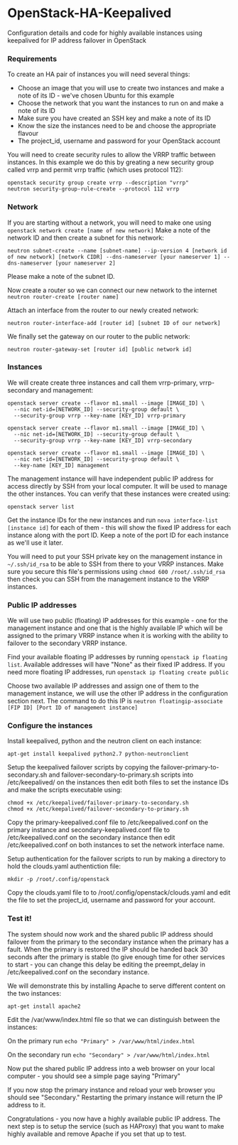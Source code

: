 # OpenStack-HA-Keepalived
Configuration details and code for highly available instances using keepalived for IP address failover in OpenStack

### Requirements
To create an HA pair of instances you will need several things:
* Choose an image that you will use to create two instances and make a note of its ID - we've chosen Ubuntu for this example
* Choose the network that you want the instances to run on and make a note of its ID
* Make sure you have created an SSH key and make a note of its ID
* Know the size the instances need to be and choose the appropriate flavour
* The project_id, username and password for your OpenStack account

You will need to create security rules to allow the VRRP traffic between instances.  In this example we do this by greating a new security group called vrrp and permit vrrp traffic (which uses protocol 112):
```
openstack security group create vrrp --description "vrrp"
neutron security-group-rule-create --protocol 112 vrrp
```
### Network
If you are starting without a network, you will need to make one using `openstack network create [name of new network]`
Make a note of the network ID and then create a subnet for this network:
```
neutron subnet-create --name [subnet-name] --ip-version 4 [network id of new network] [network CIDR] --dns-nameserver [your nameserver 1] --dns-nameserver [your nameserver 2]
```
Please make a note of the subnet ID.

Now create a router so we can connect our new network to the internet `neutron router-create [router name]`

Attach an interface from the router to our newly created network:
```
neutron router-interface-add [router id] [subnet ID of our network]
```
We finally set the gateway on our router to the public network:
```
neutron router-gateway-set [router id] [public network id]
```

### Instances
We will create create three instances and call them vrrp-primary, vrrp-secondary and management:
```
openstack server create --flavor m1.small --image [IMAGE_ID] \
  --nic net-id=[NETWORK_ID] --security-group default \
  --security-group vrrp --key-name [KEY_ID] vrrp-primary

openstack server create --flavor m1.small --image [IMAGE_ID] \
  --nic net-id=[NETWORK_ID] --security-group default \
  --security-group vrrp --key-name [KEY_ID] vrrp-secondary

openstack server create --flavor m1.small --image [IMAGE_ID] \
  --nic net-id=[NETWORK_ID] --security-group default \
  --key-name [KEY_ID] management
```
The management instance will have independent public IP address for access directly by SSH from your local computer.  It will be used to manage the other instances.  You can verify that these instances were created using:
```
openstack server list
```
Get the instance IDs for the new instances and run `nova interface-list [instance id]` for each of them - this will show the fixed IP address for each instance along with the port ID.  Keep a note of the port ID for each instance as we'll use it later.

You will need to put your SSH private key on the management instance in `~/.ssh/id_rsa` to be able to SSH from there to your VRRP instances. Make sure you secure this file's permissions using `chmod 600 /root/.ssh/id_rsa` then check you can SSH from the management instance to the VRRP instances.

### Public IP addresses
We will use two public (floating) IP addresses for this example - one for the management instance and one that is the highly available IP which will be assigned to the primary VRRP instance when it is working with the ability to failover to the secondary VRRP instance.

Find your available floating IP addresses by running `openstack ip floating list`.  Available addresses will have "None" as their fixed IP address.  If you need more floating IP addresses, run `openstack ip floating create public`

Choose two available IP addresses and assign one of them to the management instance, we will use the other IP address in the configuration section next.  The command to do this IP is `neutron floatingip-associate [FIP ID] [Port ID of management instance]`

### Configure the instances
Install keepalived, python and the neutron client on each instance:
```
apt-get install keepalived python2.7 python-neutronclient
```
Setup the keepalived failover scripts by copying the failover-primary-to-secondary.sh and failover-secondary-to-primary.sh scripts into /etc/keepalived/ on the instances then edit both files to set the instance IDs and make the scripts executable using:
```
chmod +x /etc/keepalived/failover-primary-to-secondary.sh
chmod +x /etc/keepalived/failover-secondary-to-primary.sh
```
Copy the primary-keepalived.conf file to /etc/keepalived.conf on the primary instance and secondary-keepalived.conf file to /etc/keepalived.conf on the secondary instance then edit /etc/keepalived.conf on both instances to set the network interface name.

Setup authentication for the failover scripts to run by making a directory to hold the clouds.yaml authentiction file:
```
mkdir -p /root/.config/openstack
```
Copy the clouds.yaml file to to /root/.config/openstack/clouds.yaml and edit the file to set the project_id, username and password for your account.

### Test it!
The system should now work and the shared public IP address should failover from the primary to the secondary instance when the primary has a fault.  When the primary is restored the IP should be handed back 30 seconds after the primary is stable (to give enough time for other services to start - you can change this delay be editing the preempt_delay in /etc/keepalived.conf on the secondary instance.

We will demonstrate this by installing Apache to serve different content on the two instances:

```
apt-get install apache2
```

Edit the /var/www/index.html file so that we can distinguish between the instances:

On the primary run `echo "Primary" > /var/www/html/index.html`

On the secondary run `echo "Secondary" > /var/www/html/index.html`

Now put the shared public IP address into a web browser on your local computer - you should see a simple page saying "Primary"

If you now stop the primary instance and reload your web browser you should see "Secondary." Restarting the primary instance will return the IP address to it.

Congratulations - you now have a highly available public IP address.  The next step is to setup the service (such as HAProxy) that you want to make highly available and remove Apache if you set that up to test.
